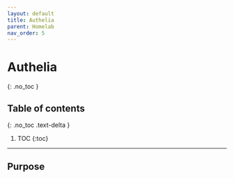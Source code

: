 ```yaml
---
layout: default
title: Authelia
parent: Homelab
nav_order: 5
---
```


# Authelia
{: .no_toc }

## Table of contents
{: .no_toc .text-delta }

1. TOC
{:toc}

---

## Purpose